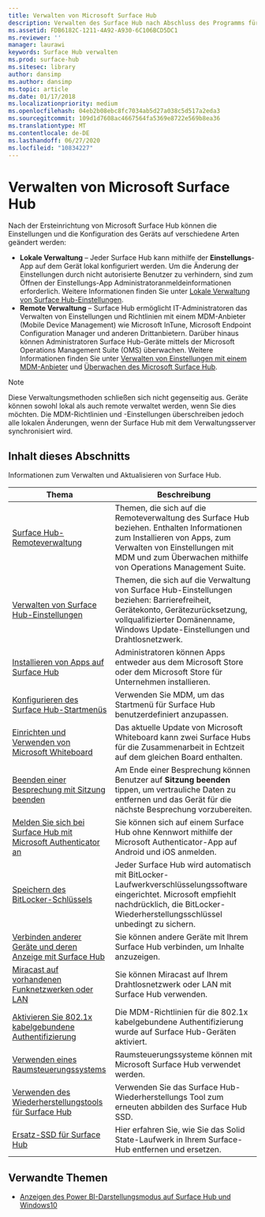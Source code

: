 ```yaml
---
title: Verwalten von Microsoft Surface Hub
description: Verwalten des Surface Hub nach Abschluss des Programms für die Erstausführung
ms.assetid: FDB6182C-1211-4A92-A930-6C106BCD5DC1
ms.reviewer: ''
manager: laurawi
keywords: Surface Hub verwalten
ms.prod: surface-hub
ms.sitesec: library
author: dansimp
ms.author: dansimp
ms.topic: article
ms.date: 01/17/2018
ms.localizationpriority: medium
ms.openlocfilehash: 04eb2b08ebc8fc7034ab5d27a038c5d517a2eda3
ms.sourcegitcommit: 109d1d7608ac4667564fa5369e8722e569b8ea36
ms.translationtype: MT
ms.contentlocale: de-DE
ms.lasthandoff: 06/27/2020
ms.locfileid: "10834227"
---
```

# Verwalten von Microsoft Surface Hub

Nach der Ersteinrichtung von Microsoft Surface Hub können die Einstellungen und die Konfiguration des Geräts auf verschiedene Arten geändert werden:

- **Lokale Verwaltung** – Jeder Surface Hub kann mithilfe der **Einstellungs**-App auf dem Gerät lokal konfiguriert werden. Um die Änderung der Einstellungen durch nicht autorisierte Benutzer zu verhindern, sind zum Öffnen der Einstellungs-App Administratoranmeldeinformationen erforderlich. Weitere Informationen finden Sie unter [Lokale Verwaltung von Surface Hub-Einstellungen](local-management-surface-hub-settings.md).
- **Remote Verwaltung** – Surface Hub ermöglicht IT-Administratoren das Verwalten von Einstellungen und Richtlinien mit einem MDM-Anbieter (Mobile Device Management) wie Microsoft InTune, Microsoft Endpoint Configuration Manager und anderen Drittanbietern. Darüber hinaus können Administratoren Surface Hub-Geräte mittels der Microsoft Operations Management Suite (OMS) überwachen. Weitere Informationen finden Sie unter [Verwalten von Einstellungen mit einem MDM-Anbieter](manage-settings-with-mdm-for-surface-hub.md) und [Überwachen des Microsoft Surface Hub](monitor-surface-hub.md). 

> [!NOTE]
> Diese Verwaltungsmethoden schließen sich nicht gegenseitig aus. Geräte können sowohl lokal als auch remote verwaltet werden, wenn Sie dies möchten. Die MDM-Richtlinien und -Einstellungen überschreiben jedoch alle lokalen Änderungen, wenn der Surface Hub mit dem Verwaltungsserver synchronisiert wird. 

## Inhalt dieses Abschnitts

Informationen zum Verwalten und Aktualisieren von Surface Hub.

| Thema | Beschreibung |
| ----- | ----------- |
| [Surface Hub-Remoteverwaltung](remote-surface-hub-management.md) |Themen, die sich auf die Remoteverwaltung des Surface Hub beziehen. Enthalten Informationen zum Installieren von Apps, zum Verwalten von Einstellungen mit MDM und zum Überwachen mithilfe von Operations Management Suite. |
| [Verwalten von Surface Hub-Einstellungen](manage-surface-hub-settings.md) |Themen, die sich auf die Verwaltung von Surface Hub-Einstellungen beziehen: Barrierefreiheit, Gerätekonto, Gerätezurücksetzung, vollqualifizierter Domänenname, Windows Update-Einstellungen und Drahtlosnetzwerk. |
| [Installieren von Apps auf Surface Hub]( https://technet.microsoft.com/itpro/surface-hub/install-apps-on-surface-hub) | Administratoren können Apps entweder aus dem Microsoft Store oder dem Microsoft Store für Unternehmen installieren.|
[Konfigurieren des Surface Hub-Startmenüs](surface-hub-start-menu.md) | Verwenden Sie MDM, um das Startmenü für Surface Hub benutzerdefiniert anzupassen.
| [Einrichten und Verwenden von Microsoft Whiteboard](whiteboard-collaboration.md)  | Das aktuelle Update von Microsoft Whiteboard kann zwei Surface Hubs für die Zusammenarbeit in Echtzeit auf dem gleichen Board enthalten.   |
| [Beenden einer Besprechung mit Sitzung beenden](https://technet.microsoft.com/itpro/surface-hub/i-am-done-finishing-your-surface-hub-meeting) | Am Ende einer Besprechung können Benutzer auf **Sitzung beenden** tippen, um vertrauliche Daten zu entfernen und das Gerät für die nächste Besprechung vorzubereiten.|
| [Melden Sie sich bei Surface Hub mit Microsoft Authenticator an](surface-hub-authenticator-app.md) | Sie können sich auf einem Surface Hub ohne Kennwort mithilfe der Microsoft Authenticator-App auf Android und iOS anmelden.   |
| [Speichern des BitLocker-Schlüssels](https://technet.microsoft.com/itpro/surface-hub/save-bitlocker-key-surface-hub) | Jeder Surface Hub wird automatisch mit BitLocker-Laufwerkverschlüsselungssoftware eingerichtet. Microsoft empfiehlt nachdrücklich, die BitLocker-Wiederherstellungsschlüssel unbedingt zu sichern.|
| [Verbinden anderer Geräte und deren Anzeige mit Surface Hub](https://technet.microsoft.com/itpro/surface-hub/connect-and-display-with-surface-hub) | Sie können andere Geräte mit Ihrem Surface Hub verbinden, um Inhalte anzuzeigen.|
| [Miracast auf vorhandenen Funknetzwerken oder LAN](miracast-over-infrastructure.md) | Sie können Miracast auf Ihrem Drahtlosnetzwerk oder LAN mit Surface Hub verwenden. |
 [Aktivieren Sie 802.1x kabelgebundene Authentifizierung](enable-8021x-wired-authentication.md) | Die MDM-Richtlinien für die 802.1x kabelgebundene Authentifizierung wurde auf Surface Hub-Geräten aktiviert. 
| [Verwenden eines Raumsteuerungssystems](https://technet.microsoft.com/itpro/surface-hub/use-room-control-system-with-surface-hub) | Raumsteuerungssysteme können mit Microsoft Surface Hub verwendet werden.|
[Verwenden des Wiederherstellungstools für Surface Hub](surface-hub-recovery-tool.md) | Verwenden Sie das Surface Hub-Wiederherstellungs Tool zum erneuten abbilden des Surface Hub SSD.
[Ersatz-SSD für Surface Hub](surface-hub-ssd-replacement.md) | Hier erfahren Sie, wie Sie das Solid State-Laufwerk in Ihrem Surface-Hub entfernen und ersetzen.

## Verwandte Themen

- [Anzeigen des Power BI-Darstellungsmodus auf Surface Hub und Windows10](https://powerbi.microsoft.com/documentation/powerbi-mobile-win10-app-presentation-mode/)
